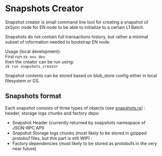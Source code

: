 # Snapshots Creator

Snapshot creator is small command line tool for creating a snapshot of zkSync node for EN node to be able to initialize
to a certain L1 Batch.

Snapshots do not contain full transactions history, but rather a minimal subset of information needed to bootstrap EN
node.

Usage (local development):\
First run `zk env dev` \
then the creator can be run using:  
`zk run snapshots_creator`

Snapshot contents can be stored based on blob_store config either in local filesystem or GS.

## Snapshots format

Each snapshot consists of three types of objects (see
[snapshots.rs](https://github.com/matter-labs/zksync-era/core/lib/types/src/snapshots.rs)) : header, storage logs chunks
and factory deps:

- Snapshot Header (currently returned by snapshots namespace of JSON-RPC API)
- Snapshot Storage logs chunks (most likely to be stored in gzipped protobuf files, but this part is still WIP) :
- Factory dependencies (most likely to be stored as protobufs in the very near future)
